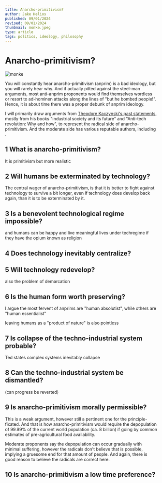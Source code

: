 ```yaml
---
title: Anarcho-primitivism?
author: Jake Helios
published: 09/01/2024
revised: 09/01/2024
thumbnail: monke.jpeg
type: article
tags: politics, ideology, philosophy
---
```


# Anarcho-primitivism?
![monke](/monke.jpeg)

You will constantly hear anarcho-primitivism (anprim) is a bad ideology, but you will rarely hear why. And if actually pitted against the steel-man arguments, most anti-anprim proponents would find themselves wordless or resort to ad-hominen attacks along the lines of "but he bombed people!". Hence, it is about time there was a proper debunk of anprim ideology.

I will primarily draw arguments from [Theodore Kaczynski's past statements](https://archive.org/details/theodore-john-kaczynski-anti-tech-revolution-why-and-how), mostly from his books "Industrial society and its future" and "Anti-tech revolution: Why and how", to represent the radical side of anarcho-primitivism. And the moderate side has various reputable authors, including .

## 1 What is anarcho-primitivism?

It is primitivism but more realistic

## 2 Will humans be exterminated by technology?

The central wager of anarcho-primitivism, is that it is better to fight against technology to survive a bit longer, even if technology does develop back again, than it is to be exterminated by it.

## 3 Is a benevolent technological regime impossible?

and humans can be happy and live meaningful lives under techregime if they have the opium known as religion

## 4 Does technology inevitably centralize?

## 5 Will technology redevelop?

also the problem of demarcation

## 6 Is the human form worth preserving?

I argue the most fervent of anprims are "human absolutist", while others are "human essentialist"

leaving humans as a "product of nature" is also pointless

## 7 Is collapse of the techno-industrial system probable?

Ted states complex systems inevitably collapse

## 8 Can the techno-industrial system be dismantled?

(can progress be reverted)

## 9 Is anarcho-primitivism morally permissible?

This is a weak argument, however still a pertinent one for the principle-fixated. And that is how anarcho-primitivism would require the depopulation of 99.99% of the current world population (ca. 8 billion) if going by common estimates of pre-agricultural food availability. 

Moderate proponents say the depopulation can occur gradually with minimal suffering, however the radicals don't believe that is possible, implying a gruesome end for that amount of people. And again, there is good reason to believe the radicals are correct here.

## 10 Is anarcho-primitivism a low time preference?
